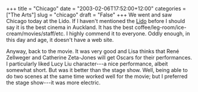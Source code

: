 +++
title = "Chicago"
date = "2003-02-06T17:52:00+12:00"
categories = ["The Arts"]
slug = "chicago"
draft = "False"
+++
We went and saw Chicago today at the Lido. If I haven't mentioned the
[Lido](http://www.lidocinema.co.nz/) before I should say it is the best
cinema in Auckland. It has the best
coffee/leg-room/ice-cream/movies/staff/etc. I highly commend it to everyone.
Oddly enough, in this day and age, it doesn't have a web site.

Anyway, back to the movie. It was very good and Lisa thinks that Ren&eacute;
Zellweger and Catherine Zeta-Jones will get Oscars for their performances. I
particularly liked Lucy Liu character---a nice performance, albeit somewhat
short.  But was it better than the stage show. Well, being able to do two
scenes at the same time worked well for the movie; but I preferred the stage
show---it was more electric.

